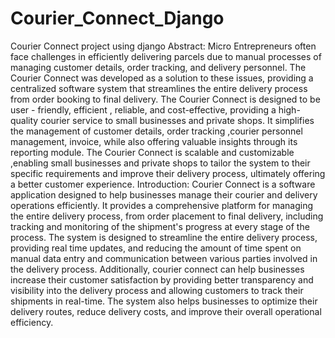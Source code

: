 # Courier_Connect_Django
Courier Connect project using django
Abstract:
Micro  Entrepreneurs  often  face challenges  in  efficiently  delivering  parcels  due to  manual processes of managing customer details, order tracking, and delivery personnel. The Courier Connect was developed as a solution to these   issues, providing a centralized software system that streamlines the entire delivery process   from order booking to final delivery. The Courier Connect is designed to be user - friendly, efficient , reliable, and cost-effective, providing a high-quality courier service to small businesses and private shops. It simplifies the management of customer details, order tracking ,courier personnel management, invoice, while also offering valuable  insights through its reporting module. The Courier Connect is scalable and customizable ,enabling small businesses and private shops to tailor the system to their specific requirements and improve their delivery process, ultimately offering a better customer experience.
Introduction:
Courier Connect is a software application designed to help businesses manage their courier and delivery operations efficiently. 
It provides a comprehensive platform for managing the entire delivery process, from order placement to final delivery, including tracking and monitoring of the shipment's progress at every stage of the process. 
The system is designed to streamline the entire delivery process, providing real time updates, and reducing the amount of time spent on manual data entry and communication between various parties involved in the delivery process. 
Additionally, courier connect can help businesses increase their customer satisfaction by providing better transparency and visibility into the delivery process and allowing customers to track their shipments in real-time. 
The system also helps businesses to optimize their delivery routes, reduce delivery costs, and improve their overall operational efficiency.





